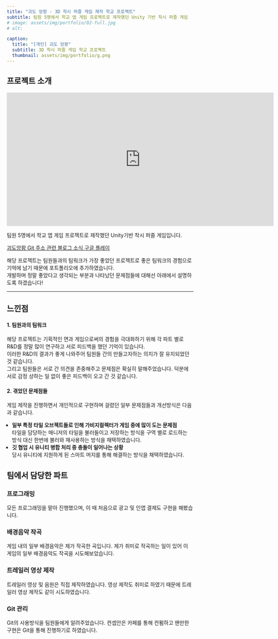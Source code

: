 ```yaml
---
title: "괴도 앙팡 - 3D 착시 퍼즐 게임 제작 학교 프로젝트"
subtitle: 팀원 5명에서 학교 앱 게임 프로젝트로 제작했던 Unity 기반 착시 퍼즐 게임
# image: assets/img/portfolio/02-full.jpg
# alt: 

caption:
  title: "[개인] 괴도 앙팡"
  subtitle: 3D 착시 퍼즐 게임 학교 프로젝트
  thumbnail: assets/img/portfolio/g.png
---
```


## 프로젝트 소개

<iframe width="720" height="360" src="https://www.youtube.com/embed/UIOEsoDFFR4" title="&#39;괴도 앙팡&#39; 트레일러 영상" frameborder="0" allow="accelerometer; autoplay; clipboard-write; encrypted-media; gyroscope; picture-in-picture; web-share" referrerpolicy="strict-origin-when-cross-origin" allowfullscreen></iframe>

팀원 5명에서 학교 앱 게임 프로젝트로 제작했던 Unity기반 착시 퍼즐 게임입니다.

<div class="project-links text-center mb-5">
  <a href="https://bitbucket.org/amazonparrot/goedo-angpang/src/master" class="section-subheading btn btn-outline-dark m-2">
    <i class="fab fa-github"></i> 괴도앙팡 Git 주소
  </a>
  <a href="https://blog.naver.com/PostList.nhn?blogId=ounols&from=postList&categoryNo=83" class="section-subheading btn btn-outline-danger m-2">
    <i class="fa-solid fa-pen-nib"></i> 관련 블로그 소식
  </a>
  <a href="https://play.google.com/store/apps/details?id=com.amazonparrot.angpang" class="section-subheading btn btn-outline-success m-2">
    <i class="fas fa-play"></i> 구글 플레이
  </a>
</div>

해당 프로젝트는 팀원들과의 팀워크가 가장 좋았던 프로젝트로 좋은 팀워크의 경험으로 기억에 남기 때문에 포트폴리오에 추가하였습니다.<br>
개발하며 정말 좋았다고 생각되는 부분과 나타났던 문제점들에 대해선 아래에서 설명하도록 하겠습니다!
<br>

-----

## 느낀점

<div class="container">
  <div class="media mb-4 align-items-start text-left">
    <i class="fas fa-users fa-2x mr-3 text-primary"></i>
    <div class="media-body text-left">
      <h4 class="text-left mb-1">1. 팀원과의 팀워크</h4>
      <p class="text-left mb-0">
        해당 프로젝트는 기획적인 면과 게임으로써의 경험을 극대화하기 위해 각 파트 별로 R&D를 정말 많이 연구하고 서로 피드백을 했던 기억이 있습니다.<br>
        이러한 R&D의 결과가 좋게 나와주어 팀원들 간의 만들고자하는 의지가 잘 유지되었던 것 같습니다.<br>
        그리고 팀원들은 서로 간 의견을 존중해주고 문제점은 확실히 말해주었습니다. 덕분에 서로 감정 상하는 일 없이 좋은 피드백이 오고 간 것 같습니다.
      </p>
    </div>
  </div>

  <div class="media mb-4 align-items-start text-left">
    <i class="fas fa-exclamation-triangle fa-2x mr-3 text-danger"></i>
    <div class="media-body text-left">
      <h4 class="text-left mb-1">2. 겪었던 문제점들</h4>
      <p class="text-left mb-1">
        게임 제작을 진행하면서 개인적으로 구현하며 걸렸던 일부 문제점들과 개선방식은 다음과 같습니다.
      </p>
      <ul class="text-left mb-1" style="padding-left:1em;">
        <li>
          <b class="btn-warning">일부 특정 타일 오브젝트들로 인해 가비지컬렉터가 게임 중에 많이 도는 문제점</b><br>
          타일을 담당하는 매니저의 타일을 불러들이고 저장하는 방식을 구역 별로 로드하는 방식 대신 한번에 불러와 재사용하는 방식을 채택하였습니다.
        </li>
        <li class="mt-2">
          <b class="btn-warning">깃 협업 시 유니티 병합 처리 중 충돌이 일어나는 상황</b><br>
          당시 유니티에 지원하게 된 스마트 머지를 통해 해결하는 방식을 채택하였습니다.
        </li>
      </ul>
    </div>
  </div>
</div>

## 팀에서 담당한 파트

<div class="container">
  <div class="media mb-4 align-items-start text-left">
    <i class="fas fa-code fa-3x mr-3 text-primary"></i>
    <div class="media-body">
      <h3 class="text-left">프로그래밍</h3>
      <p class="text-muted text-left">모든 프로그래밍을 맡아 진행했으며, 이 때 처음으로 광고 및 인앱 결제도 구현을 해봤습니다.</p>
    </div>
  </div>

  <div class="media mb-4 align-items-start text-left">
    <i class="fas fa-music fa-3x mr-3 text-primary"></i>
    <div class="media-body">
      <h3 class="text-left">배경음악 작곡</h3>
      <p class="text-muted text-left">게임 내의 일부 배경음악은 제가 작곡한 곡입니다.
제가 취미로 작곡하는 일이 있어 이 게임의 일부 배경음악도 작곡을 시도해보았습니다.</p>
    </div>
  </div>

  <div class="media mb-4 align-items-start text-left">
    <i class="fas fa-video fa-3x mr-3 text-primary"></i>
    <div class="media-body">
      <h3 class="text-left">트레일러 영상 제작</h3>
      <p class="text-muted text-left">트레일러 영상 및 음원은 직접 제작하였습니다.
영상 제작도 취미로 하였기 때문에 트레일러 영상 제작도 같이 시도하였습니다.</p>
    </div>
  </div>

  <div class="media mb-4 align-items-start text-left">
    <i class="fab fa-github fa-3x mr-3 text-primary"></i>
    <div class="media-body">
      <h3 class="text-left">Git 관리</h3>
      <p class="text-muted text-left">Git의 사용방식을 팀원들에게 알려주었습니다.
컨셉안은 카페를 통해 컨펌하고 왠만한 구현은 Git을 통해 진행하기로 하였습니다.</p>
    </div>
  </div>
</div>